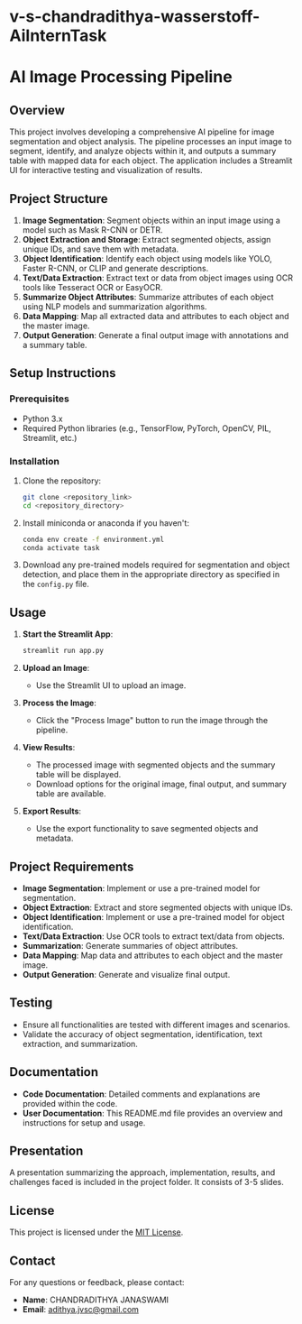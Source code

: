 # v-s-chandradithya-wasserstoff-AiInternTask
 
# AI Image Processing Pipeline

## Overview

This project involves developing a comprehensive AI pipeline for image segmentation and object analysis. The pipeline processes an input image to segment, identify, and analyze objects within it, and outputs a summary table with mapped data for each object. The application includes a Streamlit UI for interactive testing and visualization of results.

## Project Structure

1. **Image Segmentation**: Segment objects within an input image using a model such as Mask R-CNN or DETR.
2. **Object Extraction and Storage**: Extract segmented objects, assign unique IDs, and save them with metadata.
3. **Object Identification**: Identify each object using models like YOLO, Faster R-CNN, or CLIP and generate descriptions.
4. **Text/Data Extraction**: Extract text or data from object images using OCR tools like Tesseract OCR or EasyOCR.
5. **Summarize Object Attributes**: Summarize attributes of each object using NLP models and summarization algorithms.
6. **Data Mapping**: Map all extracted data and attributes to each object and the master image.
7. **Output Generation**: Generate a final output image with annotations and a summary table.

## Setup Instructions

### Prerequisites

- Python 3.x
- Required Python libraries (e.g., TensorFlow, PyTorch, OpenCV, PIL, Streamlit, etc.)

### Installation

1. Clone the repository:
    ```bash
    git clone <repository_link>
    cd <repository_directory>
    ```

2. Install miniconda or anaconda if you haven't:
    ```bash
    conda env create -f environment.yml
    conda activate task
    ```

3. Download any pre-trained models required for segmentation and object detection, and place them in the appropriate directory as specified in the `config.py` file.

## Usage

1. **Start the Streamlit App**:
    ```bash
    streamlit run app.py
    ```

2. **Upload an Image**:
    - Use the Streamlit UI to upload an image.

3. **Process the Image**:
    - Click the "Process Image" button to run the image through the pipeline.

4. **View Results**:
    - The processed image with segmented objects and the summary table will be displayed.
    - Download options for the original image, final output, and summary table are available.

5. **Export Results**:
    - Use the export functionality to save segmented objects and metadata.

## Project Requirements

- **Image Segmentation**: Implement or use a pre-trained model for segmentation.
- **Object Extraction**: Extract and store segmented objects with unique IDs.
- **Object Identification**: Implement or use a pre-trained model for object identification.
- **Text/Data Extraction**: Use OCR tools to extract text/data from objects.
- **Summarization**: Generate summaries of object attributes.
- **Data Mapping**: Map data and attributes to each object and the master image.
- **Output Generation**: Generate and visualize final output.

## Testing

- Ensure all functionalities are tested with different images and scenarios.
- Validate the accuracy of object segmentation, identification, text extraction, and summarization.

## Documentation

- **Code Documentation**: Detailed comments and explanations are provided within the code.
- **User Documentation**: This README.md file provides an overview and instructions for setup and usage.

## Presentation

A presentation summarizing the approach, implementation, results, and challenges faced is included in the project folder. It consists of 3-5 slides.

## License

This project is licensed under the [MIT License](LICENSE).

## Contact

For any questions or feedback, please contact:

- **Name**: CHANDRADITHYA JANASWAMI
- **Email**: adithya.jvsc@gmail.com
